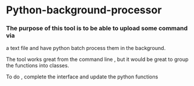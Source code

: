 # Python-background-processor

### The purpose of this tool is to be able to upload some command via
a text file and have python batch process them in the background.

The tool works great from the command line , but it would be great to group the functions into classes.

To do , complete the interface and update the python functions 

